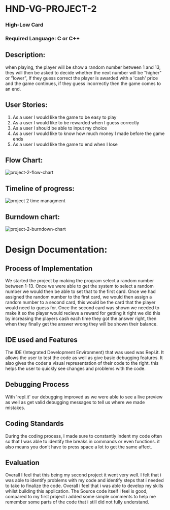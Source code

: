 # HND-VG-PROJECT-2
### High-Low Card
### Required Language: C or C++
## Description:

when playing, the player will be show a random number between 1 and 13, they will then be asked to decide whether the next number will be "higher" or "lower", If they guess correct the player is awarded with a 'cash' price and the game continues, if they guess incorrectly then the game comes to an end.

## User Stories:

1. As a user I would like the game to be easy to play
2. As a user I would like to be rewarded when I guess correctly
3. As a user I should be able to input my choice
4. As a user I would like to know how much money I made before the game ends
5. As a user I would like the game to end when I lose

## Flow Chart:
![project-2-flow-chart](https://user-images.githubusercontent.com/31927590/32720008-2bdd9a78-c85a-11e7-96b3-f0a77c2df878.jpg)


## Timeline of progress:
![project 2 time managment](https://user-images.githubusercontent.com/31927590/32722778-e82de18a-c862-11e7-9b85-9454fa847903.PNG)

## Burndown chart:
![project-2-burndown-chart](https://user-images.githubusercontent.com/31927590/32723654-319714ce-c866-11e7-80b9-e2cf9507ff6e.PNG)
# Design Documentation:
## Process of Implementation
We started the project by making the program select a random number between 1-13. Once we were able to get the system to select a random number we would then be able to set that to the first card. Once we had assigned the random number to the first card, we would then assign a random number to a second card, this would be the card that the player would need to guess for. Once the second card was shown we needed to make it so the player would recieve a reward for getting it right we did this by increasing the players cash each time they got the answer right, then when they finally get the answer wrong they will be shown their balance.
## IDE used and Features
The IDE (Integrated Development Environment) that was used was Repl.it. It allows the user to test the code as well as give basic debugging features. It also gives the coder a visual representation of their code to the right. this helps the user to quickly see changes and problems with the code.
## Debugging Process
With 'repl.it' our debugging improved as we were able to see a live preview as well as get valid debugging messages to tell us where we made mistakes.
## Coding Standards
During the coding process, I made sure to constantly indent my code often so that I was able to identify the breaks in commands or even functions. it also means you don’t have to press space a lot to get the same affect.
## Evaluation
Overall I feel that this being my second project it went very well. I felt that i was able to identify problems with my code and identify steps that i needed to take to finalize the code. Overall i feel that i was able to develop my skills whilst building this application. The Source code itself i feel is good, compared to my first project i added some simple comments to help me remember some parts of the code that i still did not fully understand. 
